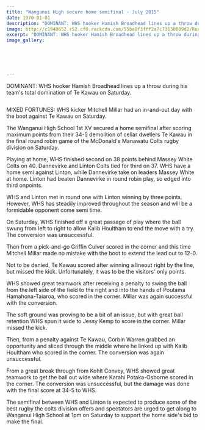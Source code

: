 ```yaml
---
title: "Wanganui High secure home semifinal - July 2015"
date: 1970-01-01
description: "DOMINANT: WHS hooker Hamish Broadhead lines up a throw during his team's total domination of Te Kawau on Saturday, from Wanganui Chronicle article on 22/7/15..."
image: http://c1940652.r52.cf0.rackcdn.com/55ba8f3fff2a7c73630009d2/Rugby-1st-XV-v-Te-Kawau-Hamish-Broadhead-22.7.gif
excerpt: "DOMINANT: WHS hooker Hamish Broadhead lines up a throw during his team's total domination of Te Kawau on Saturday."
image_gallery:
    
    
    
    
    
---
```


<p>DOMINANT: WHS hooker Hamish Broadhead lines up a throw during his team's total domination of Te Kawau on Saturday.</p>
<p><img src=http://c1940652.r52.cf0.rackcdn.com/55b811b2ff2a7c73630005fd/Rugby-1st-XV-Mitch-Millar-v-Linton-29.gif alt="" /></p>
<p>MIXED FORTUNES: WHS kicker Mitchell Millar had an in-and-out day with the boot against Te Kawau on Saturday.&nbsp;</p>
<p>The Wanganui High School 1st XV secured a home semifinal after scoring maximum points from their 34-5 demolition of cellar dwellers Te Kawau in the final round robin game of the McDonald's Manawatu Colts rugby division on Saturday.</p>
<p>Playing at home, WHS finished second on 38 points behind Massey White Colts on 40. Dannevirke and Linton Colts tied for third on 37. WHS have a home semi against Linton, while Dannevirke take on leaders Massey White at home. Linton had beaten Dannevirke in round robin play, so edged into third onpoints.</p>
<p>WHS and Linton met in round one with Linton winning by three points. However, WHS has steadily improved throughout the season and will be a formidable opponent come semi time.</p>
<p>On Saturday, WHS finished off a great passage of play where the ball swung from left to right to allow Kalib Houltham to end the move with a try. The conversion was unsuccessful.</p>
<p>Then from a pick-and-go Griffin Culver scored in the corner and this time Mitchell Millar made no mistake with the boot to extend the lead out to 12-0.</p>
<p>Not to be denied, Te Kawau scored after winning a lineout right by the line, but missed the kick. Unfortunately, it was to be the visitors' only points.</p>
<p>WHS showed great teamwork after receiving a penalty to swing the ball from the left side of the field to the right and into the hands of Poutama Hamahona-Taiaroa, who scored in the corner. Millar was again successful with the conversion.</p>
<p>The soft ground was proving to be a bit of an issue, but with great ball retention WHS spun it wide to Jessy Kemp to score in the corner. Millar missed the kick.</p>
<p>Then, from a penalty against Te Kawau, Corbin Warren grabbed an opportunity and sliced through the middle where he linked up with Kalib Houltham who scored in the corner. The conversion was again unsuccessful.</p>
<p>From a great break through from Kohlt Convey, WHS showed great teamwork to get the ball out wide where Karahi Potaka-Osborne scored in the corner. The conversion was unsuccessful, but the damage was done with the final score at 34-5 to WHS.</p>
<p>The semifinal between WHS and Linton is expected to produce some of the best rugby the colts division offers and spectators are urged to get along to Wanganui High School at 1pm on Saturday to support the home side's bid to make the final.</p>

